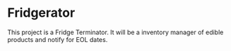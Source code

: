 # Fridgerator

This project is a Fridge Terminator. It will be a inventory manager of edible products and notify for EOL dates. 
